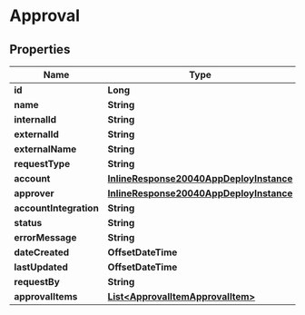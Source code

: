 

# Approval

## Properties

Name | Type | Description | Notes
------------ | ------------- | ------------- | -------------
**id** | **Long** |  |  [optional]
**name** | **String** |  |  [optional]
**internalId** | **String** |  |  [optional]
**externalId** | **String** |  |  [optional]
**externalName** | **String** |  |  [optional]
**requestType** | **String** |  |  [optional]
**account** | [**InlineResponse20040AppDeployInstance**](InlineResponse20040AppDeployInstance.md) |  |  [optional]
**approver** | [**InlineResponse20040AppDeployInstance**](InlineResponse20040AppDeployInstance.md) |  |  [optional]
**accountIntegration** | **String** |  |  [optional]
**status** | **String** |  |  [optional]
**errorMessage** | **String** |  |  [optional]
**dateCreated** | **OffsetDateTime** |  |  [optional]
**lastUpdated** | **OffsetDateTime** |  |  [optional]
**requestBy** | **String** |  |  [optional]
**approvalItems** | [**List&lt;ApprovalItemApprovalItem&gt;**](ApprovalItemApprovalItem.md) |  |  [optional]



